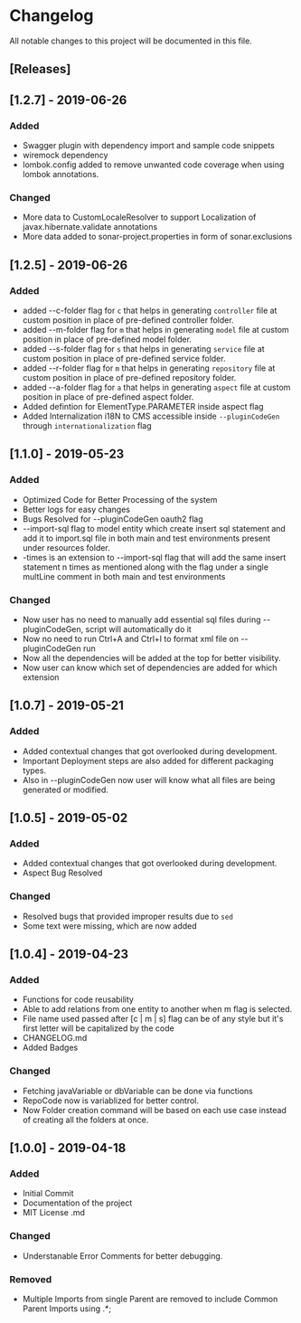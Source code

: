 # Changelog

All notable changes to this project will be documented in this file.

## [Releases]

## [1.2.7] - 2019-06-26

### Added

- Swagger plugin with dependency import and sample code snippets
- wiremock dependency
- lombok.config added to remove unwanted code coverage when using lombok annotations.

### Changed

- More data to CustomLocaleResolver to support Localization of javax.hibernate.validate annotations
- More data added to sonar-project.properties in form of sonar.exclusions

## [1.2.5] - 2019-06-26

### Added

- added --c-folder flag for `c` that helps in generating `controller` file at custom position in place of pre-defined controller folder.
- added --m-folder flag for `m` that helps in generating `model` file at custom position in place of pre-defined model folder.
- added --s-folder flag for `s` that helps in generating `service` file at custom position in place of pre-defined service folder.
- added --r-folder flag for `m` that helps in generating `repository` file at custom position in place of pre-defined repository folder.
- added --a-folder flag for `a` that helps in generating `aspect` file at custom position in place of pre-defined aspect folder.
- Added defintion for ElementType.PARAMETER inside aspect flag
- Added Internalization i18N to CMS accessible inside `--pluginCodeGen` through `internationalization` flag

## [1.1.0] - 2019-05-23

### Added

- Optimized Code for Better Processing of the system
- Better logs for easy changes
- Bugs Resolved for --pluginCodeGen oauth2 flag
- --import-sql flag to model entity which create insert sql statement and add it to import.sql file in both main and test environments present under resources folder.
- -times is an extension to --import-sql flag that will add the same insert statement n times as mentioned along with the flag under a single multLine comment in both main and test environments

### Changed

- Now user has no need to manually add essential sql files during --pluginCodeGen, script will automatically do it
- Now no need to run Ctrl+A and Ctrl+I to format xml file on --pluginCodeGen run
- Now all the dependencies will be added at the top for better visibility.
- Now user can know which set of dependencies are added for which extension

## [1.0.7] - 2019-05-21

### Added

- Added contextual changes that got overlooked during development.
- Important Deployment steps are also added for different packaging types.
- Also in --pluginCodeGen now user will know what all files are being generated or modified.

## [1.0.5] - 2019-05-02

### Added

- Added contextual changes that got overlooked during development.
- Aspect Bug Resolved

### Changed

- Resolved bugs that provided improper results due to `sed`
- Some text were missing, which are now added

## [1.0.4] - 2019-04-23

### Added

- Functions for code reusability
- Able to add relations from one entity to another when m flag is selected.
- File name used passed after [c | m | s] flag can be of any style but it's first letter
  will be capitalized by the code
- CHANGELOG.md
- Added Badges

### Changed

- Fetching javaVariable or dbVariable can be done via functions
- RepoCode now is variablized for better control.
- Now Folder creation command will be based on each use case instead of creating all the folders at once.

## [1.0.0] - 2019-04-18

### Added

- Initial Commit
- Documentation of the project
- MIT License .md

### Changed

- Understanable Error Comments for better debugging.

### Removed

- Multiple Imports from single Parent are removed to include Common Parent Imports using .\*;
